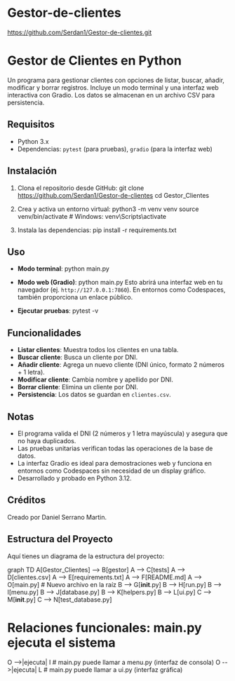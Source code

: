 # Gestor-de-clientes

https://github.com/Serdan1/Gestor-de-clientes.git


# Gestor de Clientes en Python

Un programa para gestionar clientes con opciones de listar, buscar, añadir, modificar y borrar registros. Incluye un modo terminal y una interfaz web interactiva con Gradio. Los datos se almacenan en un archivo CSV para persistencia.

## Requisitos
- Python 3.x
- Dependencias: `pytest` (para pruebas), `gradio` (para la interfaz web)

## Instalación
1. Clona el repositorio desde GitHub:
git clone https://github.com/Serdan1/Gestor-de-clientes
   cd Gestor_Clientes

2. Crea y activa un entorno virtual:
python3 -m venv venv
   source venv/bin/activate  # Windows: venv\Scripts\activate

3. Instala las dependencias:
pip install -r requirements.txt


## Uso
- **Modo terminal**:
  python main.py


- **Modo web (Gradio)**:
python main.py
Esto abrirá una interfaz web en tu navegador (ej. `http://127.0.0.1:7860`). En entornos como Codespaces, también proporciona un enlace público.

- **Ejecutar pruebas**: 
pytest -v

## Funcionalidades
- **Listar clientes**: Muestra todos los clientes en una tabla.
- **Buscar cliente**: Busca un cliente por DNI.
- **Añadir cliente**: Agrega un nuevo cliente (DNI único, formato 2 números + 1 letra).
- **Modificar cliente**: Cambia nombre y apellido por DNI.
- **Borrar cliente**: Elimina un cliente por DNI.
- **Persistencia**: Los datos se guardan en `clientes.csv`.

## Notas
- El programa valida el DNI (2 números y 1 letra mayúscula) y asegura que no haya duplicados.
- Las pruebas unitarias verifican todas las operaciones de la base de datos.
- La interfaz Gradio es ideal para demostraciones web y funciona en entornos como Codespaces sin necesidad de un display gráfico.
- Desarrollado y probado en Python 3.12.

## Créditos
Creado por Daniel Serrano Martin.



## Estructura del Proyecto
Aquí tienes un diagrama de la estructura del proyecto:


graph TD
  A[Gestor_Clientes] --> B[gestor]
  A --> C[tests]
  A --> D[clientes.csv]
  A --> E[requirements.txt]
  A --> F[README.md]
  A --> O[main.py]  # Nuevo archivo en la raíz
  B --> G[__init__.py]
  B --> H[run.py]
  B --> I[menu.py]
  B --> J[database.py]
  B --> K[helpers.py]
  B --> L[ui.py]
  C --> M[__init__.py]
  C --> N[test_database.py]
  
  # Relaciones funcionales: main.py ejecuta el sistema
  O -->|ejecuta| I  # main.py puede llamar a menu.py (interfaz de consola)
  O -->|ejecuta| L  # main.py puede llamar a ui.py (interfaz gráfica)





















